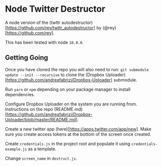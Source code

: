 # Node Twitter Destructor
A node version of the (twttr autodestructor)[https://github.com/rey/twttr_autodestructor] by (@rey)[https://github.com/rey].

This has been tested with node `10.0.0`.

## Getting Going

Once you have cloned the repo you will also need to run: `git submodule update --init --recursive` to clone the (Dropbox Uploader)[https://github.com/andreafabrizi/Dropbox-Uploader] submodule.

Run `yarn` or `npm` depending on your package manager to install dependencies.

Configure Dropbox Uploader on the system you are running from. Instructions on the repo (README.md)[https://github.com/andreafabrizi/Dropbox-Uploader/blob/master/README.md].

Create a new twitter app (here)[https://apps.twitter.com/app/new]. Make sure you create access tokens at the bottom of the screen once created.

Create `credentials.js` in the project root and populate it using `credentials-example.js` as a template.

Change `screen_name` in `destruct.js`.

